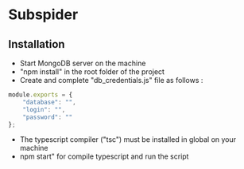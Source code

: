 # Subspider

## Installation
* Start MongoDB server on the machine
* "npm install" in the root folder of the project
* Create and complete "db_credentials.js" file as follows :
```javascript
module.exports = {
	"database": "",
	"login": "",
	"password": ""
};
```
* The typescript compiler ("tsc") must be installed in global on your machine
* npm start" for compile typescript and run the script